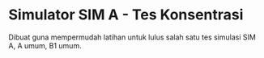 # Simulator SIM A - Tes Konsentrasi

Dibuat guna mempermudah latihan untuk lulus salah satu tes simulasi SIM A, A umum, B1 umum. 
